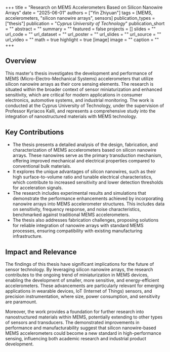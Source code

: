 +++
title = "Research on MEMS Accelerometers Based on Silicon Nanowire Arrays"
date = "2025-06-01"
authors = ["Yin Zhiyuan"]
tags = [MEMS, accelerometers, "silicon nanowire arrays", sensors]
publication_types = ["thesis"]
publication = "_Cyprus University of Technology_"
publication_short = ""
abstract = ""
summary = ""
featured = false
projects = []
slides = ""
url_code = ""
url_dataset = ""
url_poster = ""
url_slides = ""
url_source = ""
url_video = ""
math = true
highlight = true
[image]
image = ""
caption = ""
+++

## Overview

This master's thesis investigates the development and performance of MEMS (Micro-Electro-Mechanical Systems) accelerometers that utilize silicon nanowire arrays as their core sensing elements. The research is situated within the broader context of sensor miniaturization and enhanced sensitivity, which are critical for modern applications in consumer electronics, automotive systems, and industrial monitoring. The work is conducted at the Cyprus University of Technology, under the supervision of Professor Kyriacos Kalli, and represents a comprehensive study into the integration of nanostructured materials with MEMS technology.

## Key Contributions

- The thesis presents a detailed analysis of the design, fabrication, and characterization of MEMS accelerometers based on silicon nanowire arrays. These nanowires serve as the primary transduction mechanism, offering improved mechanical and electrical properties compared to conventional bulk materials.
- It explores the unique advantages of silicon nanowires, such as their high surface-to-volume ratio and tunable electrical characteristics, which contribute to increased sensitivity and lower detection thresholds for acceleration signals.
- The research includes experimental results and simulations that demonstrate the performance enhancements achieved by incorporating nanowire arrays into MEMS accelerometer structures. This includes data on sensitivity, frequency response, and noise characteristics, benchmarked against traditional MEMS accelerometers.
- The thesis also addresses fabrication challenges, proposing solutions for reliable integration of nanowire arrays with standard MEMS processes, ensuring compatibility with existing manufacturing infrastructure.

## Impact and Relevance

The findings of this thesis have significant implications for the future of sensor technology. By leveraging silicon nanowire arrays, the research contributes to the ongoing trend of miniaturization in MEMS devices, enabling the development of smaller, more sensitive, and energy-efficient accelerometers. These advancements are particularly relevant for emerging applications in wearable devices, IoT (Internet of Things) sensors, and precision instrumentation, where size, power consumption, and sensitivity are paramount.

Moreover, the work provides a foundation for further research into nanostructured materials within MEMS, potentially extending to other types of sensors and transducers. The demonstrated improvements in performance and manufacturability suggest that silicon nanowire-based MEMS accelerometers could become a new standard in high-performance sensing, influencing both academic research and industrial product development.